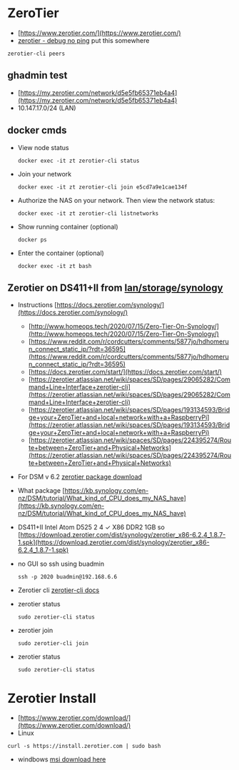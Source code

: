 # ZeroTier 
- [https://www.zerotier.com/](https://www.zerotier.com/)
- [zerotier - debug no ping](https://discuss.zerotier.com/t/node-online-but-unable-to-ping-from-other-nodes/10016)  put this somewhere
```
zerotier-cli peers
```

## ghadmin test
- [https://my.zerotier.com/network/d5e5fb65371eb4a4](https://my.zerotier.com/network/d5e5fb65371eb4a4)
- 10.147.17.0/24 (LAN)	


## docker cmds
- View node status
  ```
  docker exec -it zt zerotier-cli status
  ```
- Join your network
  ```
  docker exec -it zt zerotier-cli join e5cd7a9e1cae134f
  ```
- Authorize the NAS on your network. Then view the network status:
  ```
  docker exec -it zt zerotier-cli listnetworks
  ```
- Show running container (optional)
  ```
  docker ps
  ```
- Enter the container (optional)
  ```
  docker exec -it zt bash
  ```

## Zerotier on DS411+II from [lan/storage/synology](../../lan/storage/synology)
- Instructions [https://docs.zerotier.com/synology/](https://docs.zerotier.com/synology/)
  - [http://www.homeops.tech/2020/07/15/Zero-Tier-On-Synology/](http://www.homeops.tech/2020/07/15/Zero-Tier-On-Synology/)
  - [https://www.reddit.com/r/cordcutters/comments/5877jo/hdhomerun_connect_static_ip/?rdt=36595](https://www.reddit.com/r/cordcutters/comments/5877jo/hdhomerun_connect_static_ip/?rdt=36595)
  - [https://docs.zerotier.com/start/](https://docs.zerotier.com/start/)
  - [https://zerotier.atlassian.net/wiki/spaces/SD/pages/29065282/Command+Line+Interface+zerotier-cli](https://zerotier.atlassian.net/wiki/spaces/SD/pages/29065282/Command+Line+Interface+zerotier-cli)
  - [https://zerotier.atlassian.net/wiki/spaces/SD/pages/193134593/Bridge+your+ZeroTier+and+local+network+with+a+RaspberryPi](https://zerotier.atlassian.net/wiki/spaces/SD/pages/193134593/Bridge+your+ZeroTier+and+local+network+with+a+RaspberryPi)
  - [https://zerotier.atlassian.net/wiki/spaces/SD/pages/224395274/Route+between+ZeroTier+and+Physical+Networks](https://zerotier.atlassian.net/wiki/spaces/SD/pages/224395274/Route+between+ZeroTier+and+Physical+Networks)

- For DSM v 6.2 [zerotier package download](https://download.zerotier.com/dist/synology/)
- What package [https://kb.synology.com/en-nz/DSM/tutorial/What_kind_of_CPU_does_my_NAS_have](https://kb.synology.com/en-nz/DSM/tutorial/What_kind_of_CPU_does_my_NAS_have)
- DS411+II	Intel Atom D525	2	4	✓	X86	DDR2 1GB so [https://download.zerotier.com/dist/synology/zerotier_x86-6.2.4_1.8.7-1.spk](https://download.zerotier.com/dist/synology/zerotier_x86-6.2.4_1.8.7-1.spk)
- no GUI so ssh using buadmin
  ```
  ssh -p 2020 buadmin@192.168.6.6
  ```
- Zerotier cli [zerotier-cli docs](https://zerotier.atlassian.net/wiki/spaces/SD/pages/29065282/Command+Line+Interface+zerotier-cli)
- zerotier status
  ```
  sudo zerotier-cli status
  ```
- zerotier join
  ```
  sudo zerotier-cli join
  ```
- zerotier status
  ```
  sudo zerotier-cli status
  ```
# Zerotier Install
- [https://www.zerotier.com/download/](https://www.zerotier.com/download/)
- Linux
```
curl -s https://install.zerotier.com | sudo bash
```
- windbows [msi download here](https://download.zerotier.com/dist/ZeroTier%20One.msi)


<!--
```
0c82af27d7
a6:b8:9c:98:42:2c	
catwin2012r2
old 1U Dell
10.147.17.105
10.147.17.x
22 DAYS
1.10.6
208.126.60.28
		1a5db4f324
a6:ae:43:83:96:df	
tesla
gh Win10 Surfacebook Pro
10.147.17.90
10.147.17.x
25 DAYS
1.10.5
208.126.60.28
		1ef47703c3
a6:aa:ea:40:66:38	
slubuntu
ubuntu on slpromox
10.147.17.21
10.147.17.x
ABOUT 1 MONTH
1.10.6
24.216.208.251
		2e6f03bad5
a6:9a:71:34:df:2e	
cattwin10
cattv 2150 machine
10.147.17.1
10.147.17.x
2 MONTHS
1.10.2
24.149.22.11
		38eda056bc
a6:8c:f3:97:33:47	
gusGram
gus i7 win11
10.147.17.190
10.147.17.x
10 DAYS
1.10.6
24.216.208.251
		3a4587b729
a6:8e:5b:b0:d2:d2	
catghwin10
cat Windows 10 Test Workstation on Grasshorse Grid
10.147.17.127
10.147.17.x
22 DAYS
1.10.2
208.126.60.28
		5de48afbac
a6:e9:fa:bd:9e:57	
cfPlex
(description)
10.147.17.228
10.147.17.x
LESS THAN A MINUTE
1.10.6
24.149.22.11
		6b756b8256
a6:df:6b:5c:e7:ad	
catpixel6a
cat farm phone
10.147.17.45
10.147.17.x
9 MONTHS
1.8.9
24.149.22.11
		6cf5d651b2
a6:d8:eb:e1:34:49	
slwin10
Windows 10 slproxox
10.147.17.108
10.147.17.x
2 MONTHS
1.10.6
24.216.208.251
		71d34c8276
a6:c5:cd:7b:e7:8d	
catmini
cat-macci OSX 10.16.6 quad i7 16GB
10.147.17.59
10.147.17.x
1 MINUTE
1.10.1
24.149.22.11
		88000adc23
a6:3c:1e:3d:b9:d8	
macci
catmini workstation
10.147.17.27
10.147.17.x
3 MONTHS
1.10.1
24.217.248.77
		8f29de0511
a6:3b:37:e9:60:ea	
hpi5
win10laptop
10.147.17.102
10.147.17.x
4 MONTHS
1.10.3
24.149.22.11
		9235e19098
a6:26:2b:d6:f5:63	
ghwin11
win11 vm on cg2
10.147.17.246
10.147.17.x
2 MONTHS
1.10.6
24.149.22.11
		9ea54b4640
a6:2a:bb:7c:23:bb	
wool
trink old
10.147.17.92
10.147.17.x
12 MONTHS
1.8.9
156.146.54.100
		a540b8c035
a6:11:5e:8f:a5:ce	
Cybertruck
gh Windows 10 i7 32GB GTX 660
10.147.17.219
10.147.17.x
18 DAYS
1.6.4
24.149.22.11
		b8513b5c72
a6:0c:4f:0c:39:89	
felt
trink
10.147.17.73
10.147.17.x
12 MONTHS
1.10.0
67.188.101.34
		d47f31422d
a6:60:61:06:27:d6	
gusHPlaptop
gus hp aptop in sl
10.147.17.66
10.147.17.x
LESS THAN A MINUTE
1.10.6
24.216.208.251
		f08e26fd5b
a6:44:90:11:98:a0	
nswin11
netstack win11
10.147.17.220
10.147.17.x
6 MONTHS
1.10.3
208.126.60.28
		f0bc1ef1e1
a6:44:a2:29:94:1a	
catsurface
cat Windows 10 Surface Pro
10.147.17.223
10.147.17.x
1 MINUTE
1.4.6
24.149.22.11
```
-->
